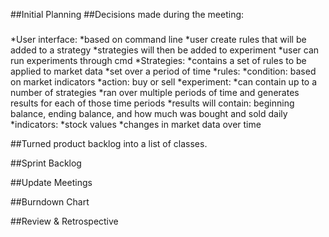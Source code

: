 ##Initial Planning
##Decisions made during the meeting:
  ###
  *User interface:
    *based on command line
    *user create rules that will be added to a strategy
    *strategies will then be added to experiment
    *user can run experiments through cmd
  *Strategies:
    *contains a set of rules to be applied to market data
    *set over a period of time
  *rules:
    *condition: based on market indicators
    *action: buy or sell
  *experiment:
    *can contain up to a number of strategies
    *ran over multiple periods of time and generates results for each of those time periods
    *results will contain: beginning balance, ending balance, and how much was bought and sold daily
  *indicators:
    *stock values
    *changes in market data over time
    
##Turned product backlog into a list of classes.

##Sprint Backlog

##Update Meetings

##Burndown Chart

##Review & Retrospective
